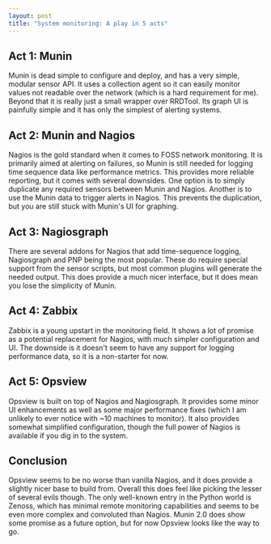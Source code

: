 ```yaml
---
layout: post
title: "System monitoring: A play in 5 acts"
---
```


Act 1: Munin
------------

Munin is dead simple to configure and deploy, and has a very simple, modular
sensor API. It uses a collection agent so it can easily monitor values not
readable over the network (which is a hard requirement for me). Beyond that
it is really just a small wrapper over RRDTool. Its graph UI is painfully
simple and it has only the simplest of alerting systems.

Act 2: Munin and Nagios
-----------------------

Nagios is the gold standard when it comes to FOSS network monitoring. It is
primarily aimed at alerting on failures, so Munin is still needed for
logging time sequence data like performance metrics. This provides more
reliable reporting, but it comes with several downsides. One option is to
simply duplicate any required sensors between Munin and Nagios. Another is to
use the Munin data to trigger alerts in Nagios. This prevents the duplication,
but you are still stuck with Munin's UI for graphing.

Act 3: Nagiosgraph
------------------

There are several addons for Nagios that add time-sequence logging, Nagiosgraph
and PNP being the most popular. These do require special support from the
sensor scripts, but most common plugins will generate the needed output. This
does provide a much nicer interface, but it does mean you lose the simplicity
of Munin.

Act 4: Zabbix
-------------

Zabbix is a young upstart in the monitoring field. It shows a lot of promise
as a potential replacement for Nagios, with much simpler configuration and UI.
The downside is it doesn't seem to have any support for logging performance
data, so it is a non-starter for now.

Act 5: Opsview
--------------

Opsview is built on top of Nagios and Nagiosgraph. It provides some minor UI
enhancements as well as some major performance fixes (which I am unlikely to
ever notice with ~10 machines to monitor). It also provides somewhat
simplified configuration, though the full power of Nagios is available if you
dig in to the system.

Conclusion
----------

Opsview seems to be no worse than vanilla Nagios, and it does provide a
slightly nicer base to build from. Overall this does feel like picking the
lesser of several evils though. The only well-known entry in the Python world
is Zenoss, which has minimal remote monitoring capabilities and seems to be
even more complex and convoluted than Nagios. Munin 2.0 does show some promise
as a future option, but for now Opsview looks like the way to go.
